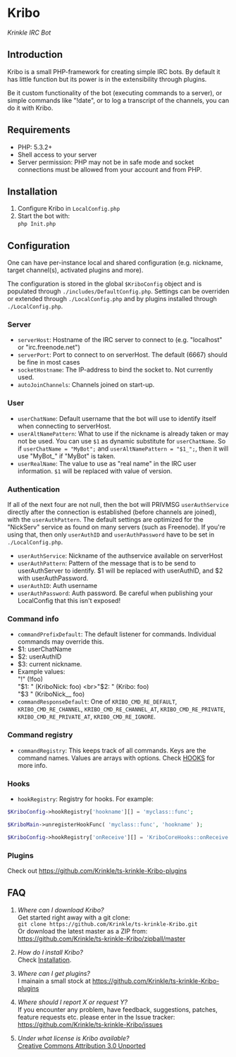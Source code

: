 # Kribo
_Krinkle IRC Bot_

## Introduction
Kribo is a small PHP-framework for creating simple IRC bots. By default it has little function but its power is in the extensibility through plugins.

Be it custom functionality of the bot (executing commands to a server), or simple commands like "!date", or to log a transcript of the channels, you can do it with Kribo.

## Requirements
* PHP: 5.3.2+
* Shell access to your server
* Server permission: PHP may not be in safe mode and socket connections must be allowed from your account and from PHP.

## Installation
1. Configure Kribo in `LocalConfig.php`
1. Start the bot with:<br>`php Init.php`

## Configuration
One can have per-instance local and shared configuration (e.g. nickname, target channel(s), activated plugins and more).

The configuration is stored in the global `$KriboConfig` object and is populated through `./includes/DefaultConfig.php`. Settings can be overriden or extended through `./LocalConfig.php` and by plugins installed through `./LocalConfig.php`.

### Server
* `serverHost`: Hostname of the IRC server to connect to (e.g. "localhost" or "irc.freenode.net")
* `serverPort`: Port to connect to on serverHost. The default (6667) should be fine in most cases
* `socketHostname`: The IP-address to bind the socket to. Not currently used.
* `autoJoinChannels`: Channels joined on start-up.

### User
* `userChatName`: Default username that the bot will use to identify itself when connecting to serverHost.
* `userAltNamePattern`: What to use if the nickname is already taken or may not be used. You can use `$1` as dynamic substitute for `userChatName`. So if `userChatName = "MyBot";` and `userAltNamePattern = "$1_";`, then it will use "MyBot_" if "MyBot" is taken.
* `userRealName`: The value to use as "real name" in the IRC user information. `$1` will be replaced with value of version.

### Authentication

If all of the next four are not null, then the bot will PRIVMSG `userAuthService` directly after the connection is established (before channels are joined), with the `userAuthPattern`. The default settings are optimized for the "NickServ" service as found on many servers (such as Freenode). If you're using that, then only `userAuthID` and `userAuthPassword` have to be set in `./LocalConfig.php`.

* `userAuthService`: Nickname of the authservice available on serverHost
* `userAuthPattern`: Pattern of the message that is to be send to userAuthServer to identify. $1 will be replaced with userAuthID, and $2 with userAuthPassword.
* `userAuthID`: Auth username
* `userAuthPassword`: Auth password. Be careful when publishing your LocalConfig that this isn't exposed!

### Command info
* `commandPrefixDefault`: The default listener for commands. Individual commands may override this.
 * $1: userChatName
 * $2: userAuthID
 * $3: current nickname.
 * Example values:
 <br>"!" (!foo)
 <br>"$1: " (KriboNick: foo)
 <br>"$2: " (Kribo: foo)
 <br>"$3 " (KriboNick__ foo)
* `commandResponseDefault`: One of `KRIBO_CMD_RE_DEFAULT`, `KRIBO_CMD_RE_CHANNEL`, `KRIBO_CMD_RE_CHANNEL_AT`, `KRIBO_CMD_RE_PRIVATE`, `KRIBO_CMD_RE_PRIVATE_AT`, `KRIBO_CMD_RE_IGNORE`.

### Command registry

* `commandRegistry`: This keeps track of all commands. Keys are the command names. Values are arrays with options. Check [HOOKS](https://github.com/Krinkle/ts-krinkle-Kribo/blob/master/HOOKS.md) for more info.

### Hooks

* `hookRegistry`: Registry for hooks. For example:

```php
$KriboConfig->hookRegistry['hookname'][] = 'myclass::func';

$KriboMain->unregisterHookFunc( 'myclass::func', 'hookname' );

$KriboConfig->hookRegistry['onReceive'][] = 'KriboCoreHooks::onReceive';
```

### Plugins

Check out https://github.com/Krinkle/ts-krinkle-Kribo-plugins

## FAQ
1. _Where can I download Kribo?_
   <br>Get started right away with a git clone:
   <br>`git clone https://github.com/Krinkle/ts-krinkle-Kribo.git`
   <br>Or download the latest master as a ZIP from: https://github.com/Krinkle/ts-krinkle-Kribo/zipball/master

1. _How do I install Kribo?_
   <br>Check [Installation](#installation).

1. _Where can I get plugins?_
   <br>I mainain a small stock at https://github.com/Krinkle/ts-krinkle-Kribo-plugins

1. _Where should I report X or request Y?_
   <br>If you encounter any problem, have feedback, suggestions, patches, feature
   requests etc. please enter in the Issue tracker:
   https://github.com/Krinkle/ts-krinkle-Kribo/issues

1. _Under what license is Kribo available?_
   <br>[Creative Commons Attribution 3.0 Unported](https://creativecommons.org/licenses/by-sa/3.0/)
